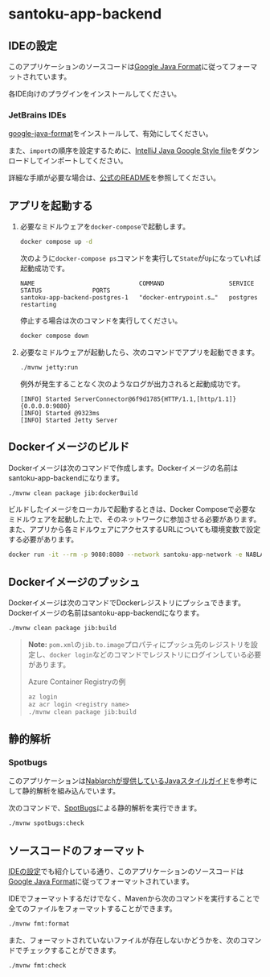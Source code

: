 # santoku-app-backend

## IDEの設定

このアプリケーションのソースコードは[Google Java Format](https://github.com/google/google-java-format)に従ってフォーマットされています。

各IDE向けのプラグインをインストールしてください。

### JetBrains IDEs

[google-java-format](https://plugins.jetbrains.com/plugin/8527-google-java-format/)をインストールして、有効にしてください。

また、`import`の順序を設定するために、[IntelliJ Java Google Style file](https://raw.githubusercontent.com/google/styleguide/gh-pages/intellij-java-google-style.xml)をダウンロードしてインポートしてください。

詳細な手順が必要な場合は、[公式のREADME](https://github.com/google/google-java-format#intellij-android-studio-and-other-jetbrains-ides)を参照してください。

## アプリを起動する

1. 必要なミドルウェアを`docker-compose`で起動します。

   ```bash
   docker compose up -d
   ```

   次のように`docker-compose ps`コマンドを実行して`State`が`Up`になっていれば起動成功です。

   ```
   NAME                             COMMAND                  SERVICE             STATUS              PORTS
   santoku-app-backend-postgres-1   "docker-entrypoint.s…"   postgres            restarting
   ```

   停止する場合は次のコマンドを実行してください。

   ```bash
   docker compose down
   ```

2. 必要なミドルウェアが起動したら、次のコマンドでアプリを起動できます。

   ```bash
   ./mvnw jetty:run
   ```
   例外が発生することなく次のようなログが出力されると起動成功です。

   ```
   [INFO] Started ServerConnector@6f9d1785{HTTP/1.1,[http/1.1]}{0.0.0.0:9080}
   [INFO] Started @9323ms
   [INFO] Started Jetty Server
   ```

## Dockerイメージのビルド

Dockerイメージは次のコマンドで作成します。Dockerイメージの名前はsantoku-app-backendになります。

```bash
./mvnw clean package jib:dockerBuild
```

ビルドしたイメージをローカルで起動するときは、Docker Composeで必要なミドルウェアを起動した上で、そのネットワークに参加させる必要があります。また、アプリから各ミドルウェアにアクセスするURLについても環境変数で設定する必要があります。

```bash
docker run -it --rm -p 9080:8080 --network santoku-app-network -e NABLARCH_DB_URL="jdbc:postgresql://postgres:5432/postgres" santoku-app-backend:latest
```

## Dockerイメージのプッシュ

Dockerイメージは次のコマンドでDockerレジストリにプッシュできます。Dockerイメージの名前はsantoku-app-backendになります。

```bash
./mvnw clean package jib:build
```

> **Note:** `pom.xml`の`jib.to.image`プロパティにプッシュ先のレジストリを設定し、`docker login`などのコマンドでレジストリにログインしている必要があります。
> 
> Azure Container Registryの例
> ```bash
> az login
> az acr login <registry name>
> ./mvnw clean package jib:build
> ```

## 静的解析

### Spotbugs

このアプリケーションは[Nablarchが提供しているJavaスタイルガイド](https://github.com/nablarch-development-standards/nablarch-style-guide/tree/2.0/java)を参考にして静的解析を組み込んでいます。

次のコマンドで、[SpotBugs](https://spotbugs.readthedocs.io/ja/latest/)による静的解析を実行できます。

```bash
./mvnw spotbugs:check
```

## ソースコードのフォーマット

[IDEの設定](#ideの設定)でも紹介している通り、このアプリケーションのソースコードは[Google Java Format](https://github.com/google/google-java-format)に従ってフォーマットされています。

IDEでフォーマットするだけでなく、Mavenから次のコマンドを実行することで全てのファイルをフォーマットすることができます。

```bash
./mvnw fmt:format
```

また、フォーマットされていないファイルが存在しないかどうかを、次のコマンドでチェックすることができます。

```bash
./mvnw fmt:check
```
